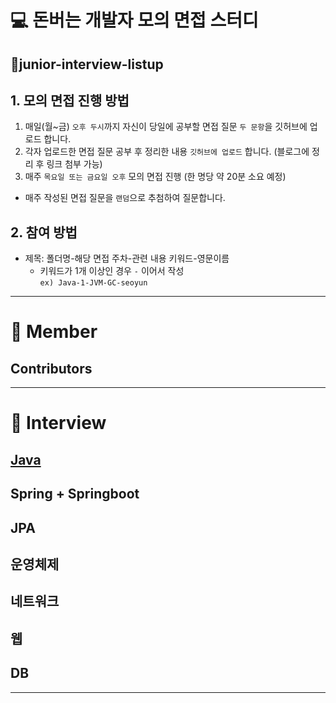 # 💻 돈버는 개발자 모의 면접 스터디 
## 🐥junior-interview-listup

## 1. 모의 면접 진행 방법
1) 매일(월~금) `오후 두시`까지 자신이 당일에 공부할 면접 질문 `두 문항`을 깃허브에 업로드 합니다.
2) 각자 업로드한 면접 질문 공부 후 정리한 내용 `깃허브에 업로드` 합니다. (블로그에 정리 후 링크 첨부 가능)
3) 매주 `목요일 또는 금요일 오후` 모의 면접 진행 (한 명당 약 20분 소요 예정)
  - 매주 작성된 면접 질문을 `랜덤`으로 추첨하여 질문합니다.

## 2. 참여 방법
- 제목: 폴더명-해당 면접 주차-관련 내용 키워드-영문이름 <br>
  - 키워드가 1개 이상인 경우 `-` 이어서 작성 <br>
`ex) Java-1-JVM-GC-seoyun` 

---
# 📌 Member 

## Contributors

<!-- ALL-CONTRIBUTORS-LIST:START - Do not remove or modify this section -->
<!-- prettier-ignore-start -->
<!-- markdownlint-disable -->

<!-- markdownlint-restore -->
<!-- prettier-ignore-end -->

<!-- ALL-CONTRIBUTORS-LIST:END -->

---

# 📌 Interview

## [Java](https://github.com/backend-interview-study/junior-interview-listup/tree/main/Java) 

## Spring + Springboot

## JPA

## 운영체제

## 네트워크

## 웹

## DB

---

